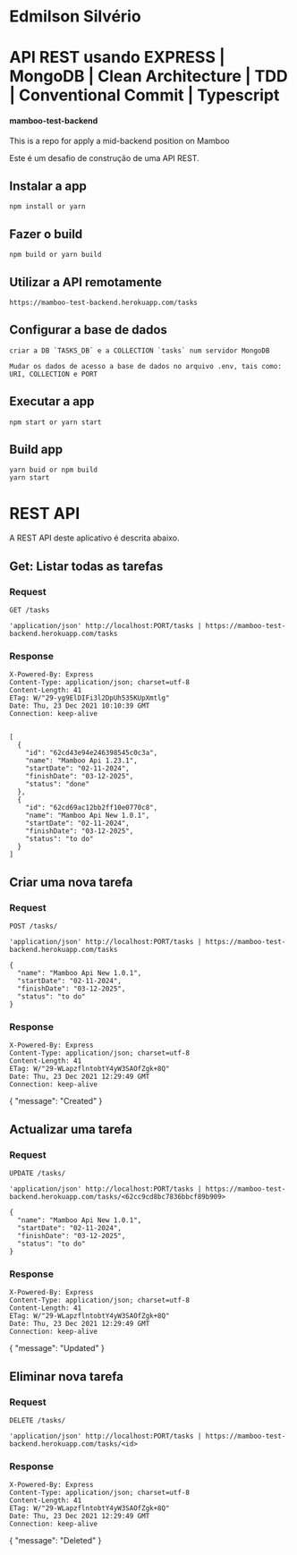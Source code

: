 
# Edmilson Silvério

# API REST usando EXPRESS | MongoDB | Clean Architecture | TDD | Conventional Commit | Typescript


#### mamboo-test-backend
This is a repo for apply a mid-backend position on Mamboo

Este é um desafio de construção de uma API REST.


## Instalar a app

    npm install or yarn

## Fazer o build

    npm build or yarn build
    
## Utilizar a API remotamente
    https://mamboo-test-backend.herokuapp.com/tasks
    
## Configurar a base de dados
    
    criar a DB `TASKS_DB` e a COLLECTION `tasks` num servidor MongoDB 
    
    Mudar os dados de acesso a base de dados no arquivo .env, tais como: URI, COLLECTION e PORT
    
## Executar a app
    npm start or yarn start
    

## Build app

    yarn buid or npm build
    yarn start

# REST API

A REST API deste aplicativo é descrita abaixo.

## Get: Listar todas as tarefas

### Request

`GET /tasks`

    'application/json' http://localhost:PORT/tasks | https://mamboo-test-backend.herokuapp.com/tasks

### Response

    X-Powered-By: Express
    Content-Type: application/json; charset=utf-8
    Content-Length: 41
    ETag: W/"29-yg9ElDIFi3l2DpUh535KUpXmtlg"
    Date: Thu, 23 Dec 2021 10:10:39 GMT
    Connection: keep-alive

   
	[
	  {
	    "id": "62cd43e94e246398545c0c3a",
	    "name": "Mamboo Api 1.23.1",
	    "startDate": "02-11-2024",
	    "finishDate": "03-12-2025",
	    "status": "done"
	  },
	  {
	    "id": "62cd69ac12bb2ff10e0770c8",
	    "name": "Mamboo Api New 1.0.1",
	    "startDate": "02-11-2024",
	    "finishDate": "03-12-2025",
	    "status": "to do"
	  }
	]

## Criar uma nova tarefa

### Request

`POST /tasks/`

    'application/json' http://localhost:PORT/tasks | https://mamboo-test-backend.herokuapp.com/tasks
    
    {
      "name": "Mamboo Api New 1.0.1",
      "startDate": "02-11-2024",
      "finishDate": "03-12-2025",
      "status": "to do"
    }

### Response

    X-Powered-By: Express
    Content-Type: application/json; charset=utf-8
    Content-Length: 41
    ETag: W/"29-WLapzflntobtY4yW3SAOfZgk+8Q"
    Date: Thu, 23 Dec 2021 12:29:49 GMT
    Connection: keep-alive

   {
     "message": "Created"
   }
## Actualizar uma tarefa

### Request

`UPDATE /tasks/`

    'application/json' http://localhost:PORT/tasks | https://mamboo-test-backend.herokuapp.com/tasks/<62cc9cd8bc7836bbcf89b909>
    
    {
      "name": "Mamboo Api New 1.0.1",
      "startDate": "02-11-2024",
      "finishDate": "03-12-2025",
      "status": "to do"
    }

### Response

    X-Powered-By: Express
    Content-Type: application/json; charset=utf-8
    Content-Length: 41
    ETag: W/"29-WLapzflntobtY4yW3SAOfZgk+8Q"
    Date: Thu, 23 Dec 2021 12:29:49 GMT
    Connection: keep-alive

   {
     "message": "Updated"
   }
     
## Eliminar nova tarefa

### Request

`DELETE /tasks/`

    'application/json' http://localhost:PORT/tasks | https://mamboo-test-backend.herokuapp.com/tasks/<id>

### Response

    X-Powered-By: Express
    Content-Type: application/json; charset=utf-8
    Content-Length: 41
    ETag: W/"29-WLapzflntobtY4yW3SAOfZgk+8Q"
    Date: Thu, 23 Dec 2021 12:29:49 GMT
    Connection: keep-alive

   {
     "message": "Deleted"
   }
   
